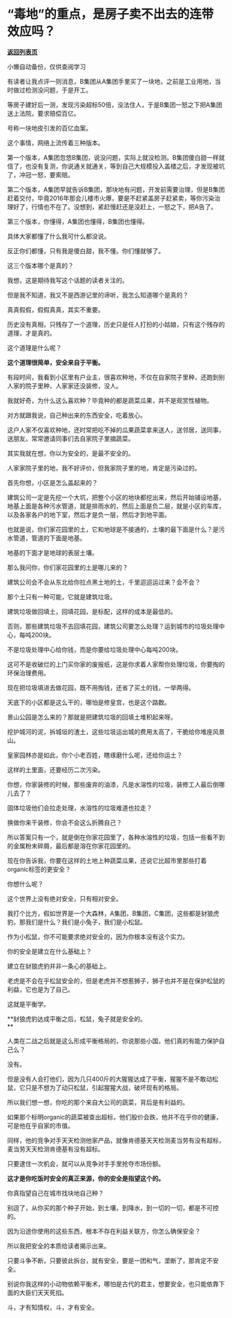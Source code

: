 # “毒地”的重点，是房子卖不出去的连带效应吗？

[**返回列表页**](/gzh/记忆承载3)

小懒自动备份，仅供查阅学习

有读者让我点评一则消息，B集团从A集团手里买了一块地，之前是工业用地，当时做过检测没问题，于是开工。

等房子建好后一测，发现污染超标50倍，没法住人，于是B集团一怒之下把A集团送上法院，要求赔偿百亿。  

号称一块地皮引发的百亿血案。  

这个事情，网络上流传着三种版本。

第一个版本，A集团忽悠B集团，说没问题，实际上就没检测。B集团傻白甜一样就信了，也没有复测，你说通关就通关，等到自己大规模投入盖楼之后，才发现被坑了，冲冠一怒，要索赔。

第二个版本，A集团早就告诉B集团，那块地有问题，开发前需要治理，但是B集团赶着交付，毕竟2016年那会儿楼市火爆，要是不赶紧盖房子赶紧卖，等你污染治理好了，行情也不在了。没想到，紧赶慢赶还是没赶上，一怒之下，把A告了。

第三个版本，你懂得，A集团也懂得，B集团也懂得。

具体大家都懂了什么我可什么都没说。

反正你们都懂，只有我是傻白甜，我不懂。你们懂就够了。

这三个版本哪个是真的？  

我想，这是期待我写这个话题的读者关注的。  

但是我不知道，我又不是西游记里的谛听，我怎么知道哪个是真的？

真真假假，假假真真，其实不重要。  

历史没有真相，只残存了一个道理，历史只是任人打扮的小姑娘，只有这个残存的道理，才是真的。

这个道理是什么呢？  

 **这个道理很简单，安全来自于平衡。**

有段时间，我看到小区里有户业主，很喜欢种地，不仅在自家院子里种，还跑到别人家的院子里种，人家家还没装修，没人。  

我就好奇，为什么这么喜欢种？毕竟种的都是蔬菜瓜果，并不是观赏性植物。

对方就跟我说，自己种出来的东西安全，吃着放心。  

这户人家不仅喜欢种地，还时常把吃不掉的瓜果蔬菜拿来送人，送邻居，送同事，送朋友。常常邀请同事们去自家院子里摘蔬菜。  

其实我就在想，你以为安全的，是最不安全的。  

人家家院子里的地，我不好评价，但我家院子里的地，肯定是污染过的。  

首先你想，小区是怎么盖起来的？  

建筑公司一定是先挖一个大坑，把整个小区的地块都挖出来，然后开始铺设地基，地基上面是各种污水管道，就是排雨水的，然后上面是负二层，就是小区的车库，以及各家各户的地下室，然后才是负一层，然后才到地平面。  

也就是说，你们家花园里的土，它和地球是不接通的，土壤的最下面是什么？是污水管道，管道的下面是地基。  

地基的下面才是地球的表层土壤。

那么我问你，你们家花园里的土是哪儿来的？  

建筑公司会不会从东北给你拉点黑土地的土，千里迢迢运过来？会不会？  

那个土只有一种可能，它就是建筑垃圾。  

建筑垃圾做回填土，回填花园，是标配，这样的成本是最低的。  

否则，那些建筑垃圾不去回填花园，建筑公司要怎么处理？运到城市的垃圾处理中心，每吨200块。

不是垃圾处理中心给你钱，而是你要给垃圾处理中心每吨200块。  

这可不是收破烂的上门买你家的废报纸，这是你求着人家帮你处理垃圾，你要掏的环保治理费用。

现在把垃圾填进去做花园，既不用掏钱，还省了买土的钱，一举两得。  

天底下的小区都是这么干的，哪怕是修皇宫，也是这个路数。  

景山公园是怎么来的？那就是把建筑垃圾的回填土堆积起来呀。  

挖护城河的泥，拆城垣的渣土，这些垃圾运出城的费用太高了，干脆给你堆座风景山。

皇家园林亦是如此，你个小老百姓，瞎琢磨什么呢，还给你运土？  

这样的土里面，还要经历二次污染。  

你想，你家装修的时候，那些废弃的油漆，凡是水溶性的垃圾，装修工人最后倒哪儿去了？

固体垃圾他们会拉走处理，水溶性的垃圾难道也拉走？  

换做你来干装修，你会不会这么折腾自己？  

所以答案只有一个，就是倒在你家花园里了，各种水溶性的垃圾，包括一些看不到的金属粉末碎屑，最后都是溶在你家花园里的。  

现在你告诉我，你要在这样的土地上种蔬菜瓜果，还说它比超市里那些打着organic标签的更安全？

你想什么呢？

这个世界上没有绝对安全，只有相对安全。

我打个比方，假如世界是一个大森林，A集团，B集团，C集团，这些都是豺狼虎豹，那我们是什么？我们是小兔子，我们是小松鼠。  

作为小松鼠，你不可能要求绝对安全的，因为你根本没有这个实力。  

你的安全是建立在什么基础上？

建立在豺狼虎豹并非一条心的基础上。  

老虎是不会在乎松鼠安全的，但是老虎并不想惹狮子，狮子也并不是在保护松鼠的利益，它也是为了自己。  

这就是平衡学。  

 **豺狼虎豹达成平衡之后，松鼠，兔子就是安全的。  
**

人类在二战之后就是这么形成平衡格局的，你说那些小国，他们真的有能力保护自己么？

没有。

但是没有人会打他们，因为几只400斤的大猩猩达成了平衡，猩猩不是不敢动松鼠，它只是不想为了动只松鼠，引起猩猩大战，破坏现有的格局。

所以我们想一想，你吃的那个来自大公司的蔬菜，背后是有利益的。  

如果那个标明organic的蔬菜被查出超标，他们股价会跌，他并不在乎你的健康，可是他在乎自家的市值。

同样，他的竞争对手天天检测他家产品，就像肯德基天天检测麦当劳有没有超标，麦当劳天天检测肯德基有没有超标。

只要逮住一次机会，就可以从竞争对手手里抢夺市场份额。  

 **这才是你吃饭时安全的真正来源，你的安全是指望这个的。**  

你真指望自己在城市找块地自己种？  

别逗了，从你买的那个种子开始，到土壤，到降水，到一切的一切，都是不可控的。  

因为沿途你使用的这些东西，根本不存在利益关联方，你怎么确保安全？  

所以我把安全的本质给读者揭示出来。  

只要斗争不断，只要彼此拆台，就有安全，要是一团和气，垄断了，那肯定不安全。

别说你我这样的小动物依赖平衡术，哪怕是古代的君主，想要安全，也只能依靠下面的大臣们天天死掐。  

斗，才有知情权，斗，才有安全。

